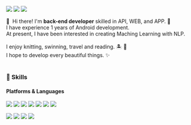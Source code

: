 
<p>
  <a href="https://velog.io/@yuchaemin/posts" target="_blank"><img src="https://img.shields.io/badge/Tech_Blog-DD0B78?style=flat-square&logo=GitHub%20Sponsors&logoColor=white"/></a>
  <a href="https://www.linkedin.com/in/%EC%B1%84%EB%AF%BC-%EC%9C%A0-94940a26a/" target="_blank"><img src="https://img.shields.io/badge/ChaeminYu-0A66C2?style=flat-square&logo=Linkedin&logoColor=white"/></a>
 <!-- <a href="https://twitter.com/cowkite" target="_blank"><img src="https://img.shields.io/badge/cowkite-1DA1F2?style=flat-square&logo=Twitter&logoColor=white"/></a> -->
  <a href="mailto:kusuri94@gmail.com" target="_blank"><img src="https://img.shields.io/badge/kusuri94@gmail.com-EA4335?style=flat-square&logo=Gmail&logoColor=white"/></a>
</p>

<p>
  👋&nbsp; Hi there! I'm <b>back-end developer</b> skilled in API, WEB, and APP. 🚀<br/>
  I have experience 1 years of Android development.<br/>
  At present, I have been interested in creating Maching Learning with NLP. <br/>
  <br/>
  I enjoy knitting, swinning, travel and reading. 🏝️ 📖<br/>
  I hope to develop every beautiful things. ✨ <br/><br/>
</p>


### 💪 Skills
#### Platforms & Languages
<p>
  <img src="https://img.shields.io/badge/Android-3DDC84?style=flat-square&logo=Android&logoColor=white"/>
  <img src="https://img.shields.io/badge/firebase-FFCA28?style=flat-square&logo=firebase&logoColor=white"/>
  <img src="https://img.shields.io/badge/pycharm-000000?style=flat-square&logo=pycharm&logoColor=white"/>
  <img src="https://img.shields.io/badge/mysql-4479A1?style=flat-square&logo=mysql&logoColor=white"/>
  <img src="https://img.shields.io/badge/intellijidea-000000?style=flat-square&logo=intellijidea&logoColor=white"/>
  <img src="https://img.shields.io/badge/visualstudiocode-007ACC?style=flat-square&logo=visualstudiocode&logoColor=white"/>
  <img src="https://img.shields.io/badge/Spring-6DB33F?style=flat-square&logo=Spring&logoColor=white"/>
</p>
<p>
  <img src="https://img.shields.io/badge/Kotlin-0095D5?style=flat-square&logo=Kotlin&logoColor=white"/> 
  <img src="https://img.shields.io/badge/Java-007396?style=flat-square&logo=Java&logoColor=white"/>
  <img src="https://img.shields.io/badge/python-3776AB?style=flat-square&logo=python&logoColor=white"/>
  <img src="https://img.shields.io/badge/html5-E34F26?style=flat-square&logo=html5&logoColor=white"/>
</p>
